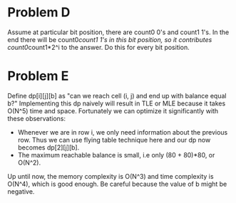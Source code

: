 # Problem D
Assume at particular bit position, there are count0 0's and count1 1's. In the end there will be count0*count1 1's in this bit position, so it contributes count0*count1*2^i to the answer. Do this for every bit position.

# Problem E
Define dp[i][j][b] as "can we reach cell (i, j) and end up with balance equal b?"
Implementing this dp naively will result in TLE or MLE because it takes O(N^5) time and space. Fortunately we can optimize it significantly with these observations:
* Whenever we are in row i, we only need information about the previous row. Thus we can use flying table technique here and our dp now becomes dp[2][j][b].
* The maximum reachable balance is small, i.e only (80 + 80)*80, or O(N^2).

Up until now, the memory complexity is O(N^3) and time complexity is O(N^4), which is good enough. Be careful because the value of b might be negative.
